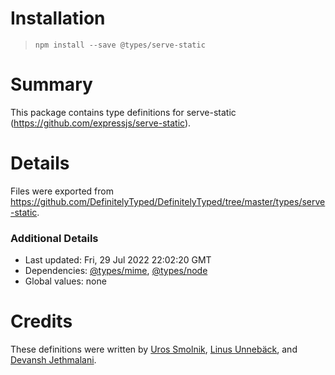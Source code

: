 # Installation

> `npm install --save @types/serve-static`

# Summary

This package contains type definitions for serve-static (https://github.com/expressjs/serve-static).

# Details

Files were exported from https://github.com/DefinitelyTyped/DefinitelyTyped/tree/master/types/serve-static.

### Additional Details

- Last updated: Fri, 29 Jul 2022 22:02:20 GMT
- Dependencies: [@types/mime](https://npmjs.com/package/@types/mime), [@types/node](https://npmjs.com/package/@types/node)
- Global values: none

# Credits

These definitions were written by [Uros Smolnik](https://github.com/urossmolnik), [Linus Unnebäck](https://github.com/LinusU), and [Devansh Jethmalani](https://github.com/devanshj).
